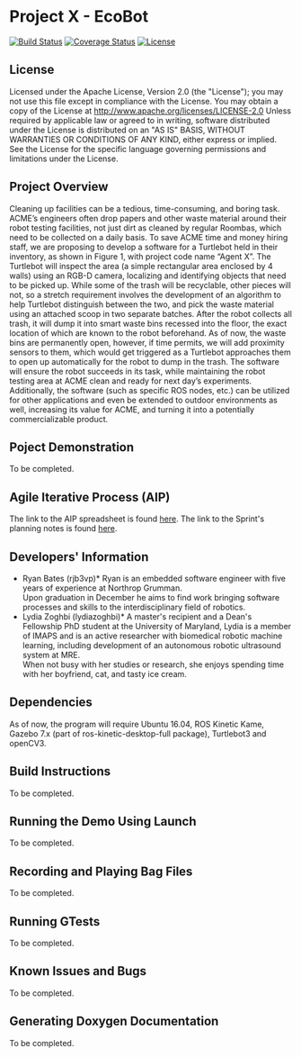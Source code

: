 # Project X - EcoBot
[![Build Status](https://travis-ci.org/lydiazoghbi/project_x_ecobot.svg?branch=Sprint-3)](https://travis-ci.org/lydiazoghbi/project_x_ecobot)
[![Coverage Status](https://coveralls.io/repos/github/lydiazoghbi/project_x_ecobot/badge.svg?branch=Sprint-3)](https://coveralls.io/github/lydiazoghbi/project_x_ecobot?branch=Sprint-3)
[![License](https://img.shields.io/badge/License-Apache%202.0-blue.svg)](https://opensource.org/licenses/Apache-2.0)

## License
Licensed under the Apache License, Version 2.0 (the "License"); you may not use this file except in compliance with the License. You may obtain a copy of the License at http://www.apache.org/licenses/LICENSE-2.0
Unless required by applicable law or agreed to in writing, software distributed under the License is distributed on an "AS IS" BASIS, WITHOUT WARRANTIES OR CONDITIONS OF ANY KIND, either express or implied. See the License for the specific language governing permissions and limitations under the License.

## Project Overview
Cleaning up facilities can be a tedious, time-consuming, and boring task. ACME’s engineers often drop papers and other waste material around their robot testing facilities, not just dirt as cleaned by regular Roombas, which need to be collected on a daily basis. To save ACME time and money hiring staff, we are proposing to develop a software for a Turtlebot held in their inventory, as shown in Figure 1, with project code name “Agent X”. The Turtlebot will inspect the area (a simple rectangular area enclosed by 4 walls) using an RGB-D camera, localizing and identifying objects that need to be picked up. While some of the trash will be recyclable, other pieces will not, so a stretch requirement involves the development of an algorithm to help Turtlebot distinguish between the two, and pick the waste material using an attached scoop in two separate batches. After the robot collects all trash, it will dump it into smart waste bins recessed into the floor, the exact location of which are known to the robot beforehand. As of now, the waste bins are permanently open, however, if time permits, we will add proximity sensors to them, which would get triggered as a Turtlebot approaches them to open up automatically for the robot to dump in the trash. The software will ensure the robot succeeds in its task, while maintaining the robot testing area at ACME clean and ready for next day’s experiments. Additionally, the software (such as specific ROS nodes, etc.) can be utilized for other applications and even be extended to outdoor environments as well, increasing its value for ACME, and turning it into a potentially commercializable product.

## Poject Demonstration
To be completed.

## Agile Iterative Process (AIP)
The link to the AIP spreadsheet is found [here](https://docs.google.com/spreadsheets/d/1pjMSu-9o1hziTQA7fHETMP-O-lQ8yR-F1kx0K6N_Jzk/edit#gid=0).
The link to the Sprint's planning notes is found [here](https://docs.google.com/document/d/1TawzA07NZ3r3lwr7NOKdyT1iYrHRVG9vpzaS6Y3dToU/edit?ts=5dd9c61d).

## Developers' Information
* Ryan Bates (rjb3vp)*
Ryan is an embedded software engineer with five years of experience at Northrop Grumman.  
Upon graduation in December he aims to find work bringing software processes and skills to the interdisciplinary field of robotics.
* Lydia Zoghbi (lydiazoghbi)*
A master's recipient and a Dean's Fellowship PhD student at the University of Maryland, 
Lydia is a member of IMAPS and is an active researcher with biomedical robotic machine learning, 
including development of an autonomous robotic ultrasound system at MRE.  
When not busy with her studies or research, she enjoys spending time with her boyfriend, cat, and tasty ice cream.

## Dependencies
As of now, the program will require Ubuntu 16.04, ROS Kinetic Kame, Gazebo 7.x (part of ros-kinetic-desktop-full package), Turtlebot3 and openCV3.

## Build Instructions
To be completed.

## Running the Demo Using Launch
To be completed.

## Recording and Playing Bag Files
To be completed.

## Running GTests
To be completed.

## Known Issues and Bugs
To be completed.

## Generating Doxygen Documentation
To be completed.
